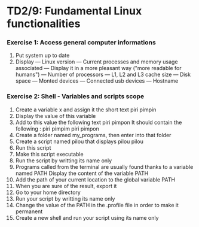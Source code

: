 # TD2/9: Fundamental Linux functionalities

### Exercise 1: Access general computer informations
1. Put system up to date
2. Display
— Linux version
— Current processes and memory usage associated
— Display it in a more pleasant way ("more readable for humans")
— Number of processors
— L1, L2 and L3 cache size
— Disk space
— Monted devices
— Connected usb devices
— Hostname

### Exercise 2: Shell - Variables and scripts scope
1. Create a variable x and assign it the short text piri pimpin
2. Display the value of this variable
3. Add to this value the following text piri pimpon
It should contain the following : piri pimpim piri pimpon
4. Create a folder named my_programs, then enter into that folder
5. Create a script named pilou that displays pilou pilou
6. Run this script
7. Make this script executable
8. Run the script by writting its name only
9. Programs called from the terminal are usually found thanks to a variable
named PATH
Display the content of the variable PATH
10. Add the path of your current location to the global variable PATH
11. When you are sure of the result, export it
12. Go to your home directory
13. Run your script by writting its name only
14. Change the value of the PATH in the .profile file in order to make it
permanent
15. Create a new shell and run your script using its name only
